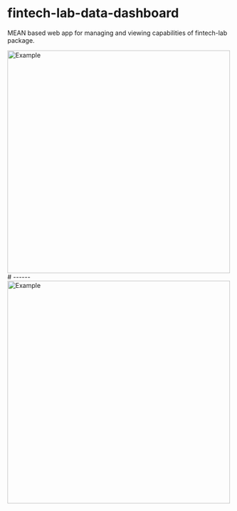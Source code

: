 # fintech-lab-data-dashboard
MEAN based web app for managing and viewing capabilities of fintech-lab package.




<img src="https://i.imgur.com/APwAsCo.png" alt="Example" width="500">
# ------
<img src="https://i.imgur.com/kldRIiy.png" alt="Example" width="500">
